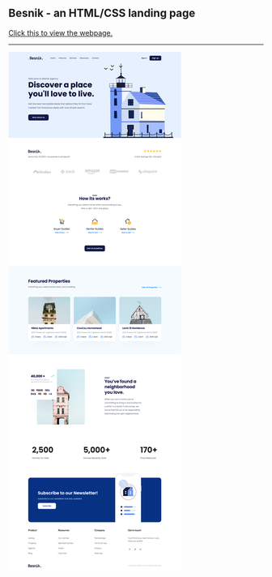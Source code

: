## Besnik - an HTML/CSS landing page

[Click this to view the webpage.](https://incandescent-florentine-b63517.netlify.app/)

---

![Image](./demo.png)
